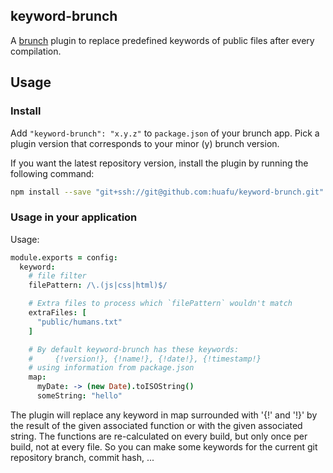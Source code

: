 ## keyword-brunch
A [brunch](http://brunch.io) plugin to replace predefined keywords of public files after every compilation.

## Usage
### Install
Add `"keyword-brunch": "x.y.z"` to `package.json` of your brunch app.
Pick a plugin version that corresponds to your minor (y) brunch version.

If you want the latest repository version, install the plugin by running the following command:
```sh
npm install --save "git+ssh://git@github.com:huafu/keyword-brunch.git"
```

### Usage in your application
Usage:

```coffeescript
module.exports = config:
  keyword:
    # file filter
    filePattern: /\.(js|css|html)$/

    # Extra files to process which `filePattern` wouldn't match
    extraFiles: [
      "public/humans.txt"
    ]

    # By default keyword-brunch has these keywords:
    #     {!version!}, {!name!}, {!date!}, {!timestamp!}
    # using information from package.json
    map:
      myDate: -> (new Date).toISOString()
      someString: "hello"
```

The plugin will replace any keyword in map surrounded with '{!' and '!}' by the result of the given associated function or with the given associated string. The functions are re-calculated on every build, but only once per build, not at every file. So you can make some keywords for the current git repository branch, commit hash, ...

